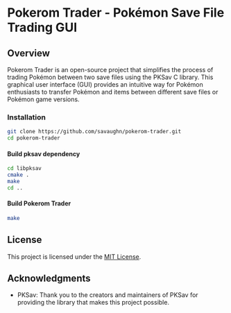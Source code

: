 # Pokerom Trader - Pokémon Save File Trading GUI

## Overview

Pokerom Trader is an open-source project that simplifies the process of trading Pokémon between two save files using the PKSav C library. This graphical user interface (GUI) provides an intuitive way for Pokémon enthusiasts to transfer Pokémon and items between different save files or Pokémon game versions.

### Installation

   ```bash
   git clone https://github.com/savaughn/pokerom-trader.git
   cd pokerom-trader
   ```

   #### Build pksav dependency

   ```bash
   cd libpksav
   cmake .
   make
   cd ..
   ```

   #### Build Pokerom Trader

   ```bash
   make
   ```


## License

This project is licensed under the [MIT License](LICENSE).

## Acknowledgments

- PKSav: Thank you to the creators and maintainers of PKSav for providing the library that makes this project possible.
